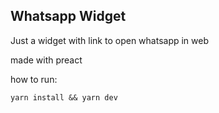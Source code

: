 ## Whatsapp Widget

Just a widget with link to open whatsapp in web

made with preact

how to run:

`yarn install && yarn dev`